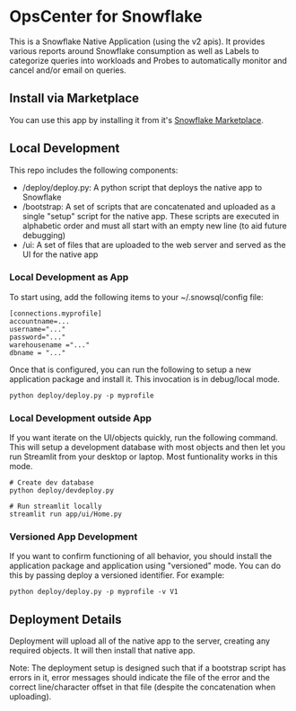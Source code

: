 # OpsCenter for Snowflake

This is a Snowflake Native Application (using the v2 apis). It provides various reports around Snowflake consumption as well as Labels to categorize queries into workloads and Probes to automatically monitor and cancel and/or email on queries.


## Install via Marketplace

You can use this app by installing it from it's [Snowflake Marketplace](https://app.snowflake.com/marketplace/listing/GZTYZT5BVO).

## Local Development

This repo includes the following components:

* /deploy/deploy.py: A python script that deploys the native app to Snowflake
* /bootstrap: A set of scripts that are concatenated and uploaded as a single "setup" script for the native app. These scripts are executed in alphabetic order and must all start with an empty new line (to aid future debugging)
* /ui: A set of files that are uploaded to the web server and served as the UI for the native app

### Local Development as App
To start using, add the following items to your ~/.snowsql/config file:

```
[connections.myprofile]
accountname=...
username="..."
password="..."
warehousename ="..."
dbname = "..."
```

Once that is configured, you can run the following to setup a new application package and install it. This invocation is in debug/local mode.
```
python deploy/deploy.py -p myprofile
```

### Local Development outside App
If you want iterate on the UI/objects quickly, run the following command. This will setup a development database with most objects and then let you run Streamlit
from your desktop or laptop. Most funtionality works in this mode.

```
# Create dev database
python deploy/devdeploy.py

# Run streamlit locally
streamlit run app/ui/Home.py
```

### Versioned App Development
If you want to confirm functioning of all behavior, you should install the application package and application using "versioned" mode. You can do this by passing deploy a versioned
identifier. For example:

```
python deploy/deploy.py -p myprofile -v V1
```


## Deployment Details

Deployment will upload all of the native app to the server, creating any required objects.
It will then install that native app.

Note: The deployment setup is designed such that if a
bootstrap script has errors in it, error messages should indicate the file of the error
and the correct line/character offset in that file (despite the concatenation when uploading).

